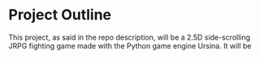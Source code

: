# Project Outline

This project, as said in the repo description, will be a 2.5D side-scrolling JRPG fighting game made with the Python game engine Ursina. It will be
